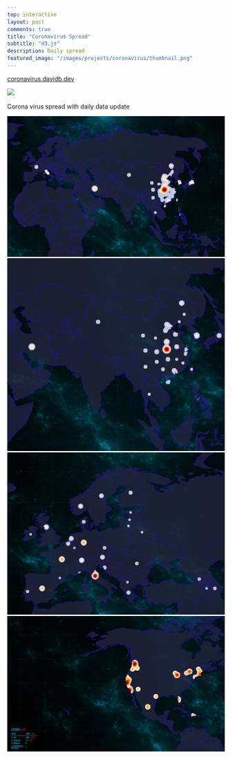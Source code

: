 ```yaml
---
top: interactive
layout: post
comments: true
title: "Coronavirus Spread"
subtitle: "d3.js"
description: Daily spread
featured_image: "/images/projects/coronavirus/thumbnail.png"
---
```


[coronavirus.davidb.dev](https://coronavirus.davidb.dev)

![](/images/projects/coronavirus/corona.gif)

Corona virus spread with daily data update



<div class="gallery" data-columns="3">
	<img src="/images/projects/coronavirus/1.png">
  <img src="/images/projects/coronavirus/2.png">  
  <img src="/images/projects/coronavirus/3.png">  
  <img src="/images/projects/coronavirus/4.png">  
</div>

<br/><br/><br/>
